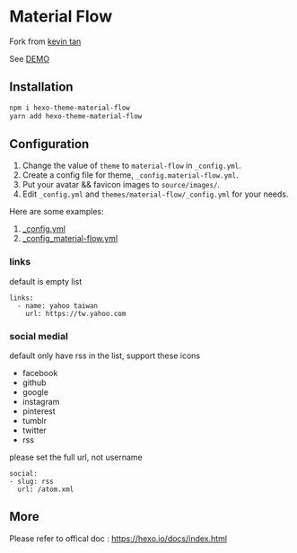 # Material Flow

Fork from [kevin tan](https://github.com/stkevintan/hexo-theme-material-flow)

See [DEMO](https://jiaming0708.github.io)

## Installation
```bash
npm i hexo-theme-material-flow
yarn add hexo-theme-material-flow
```

## Configuration
1. Change the value of `theme` to `material-flow` in `_config.yml`.
2. Create a config file for theme, `_config.material-flow.yml`.
3. Put your avatar && favicon images to `source/images/`.
4. Edit `_config.yml` and `themes/material-flow/_config.yml` for your needs.


Here are some examples:
1. [_config.yml](https://github.com/jiaming0708/blog-source/blob/master/_config.yml)
2. [_config_material-flow.yml](https://github.com/jiaming0708/blog-source/blob/master/config_material-flow.yml)

### links
default is empty list
```
links:
  - name: yahoo taiwan
    url: https://tw.yahoo.com
```

### social medial
default only have rss in the list, support these icons
* facebook
* github
* google
* instagram
* pinterest
* tumblr
* twitter
* rss

please set the full url, not username
```
social:
- slug: rss
  url: /atom.xml
```

## More 
Please refer to offical doc : <https://hexo.io/docs/index.html>
